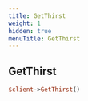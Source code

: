 ```yaml
---
title: GetThirst
weight: 1
hidden: true
menuTitle: GetThirst
---
```

## GetThirst
```perl
$client->GetThirst()
```